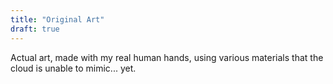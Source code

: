 ```yaml
---
title: "Original Art"
draft: true
---
```


Actual art, made with my real human hands, using various materials that the cloud is unable to mimic... yet.

